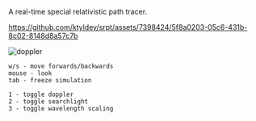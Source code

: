 A real-time special relativistic path tracer.

https://github.com/ktyldev/srpt/assets/7398424/5f8a0203-05c6-431b-8c02-8148d8a57c7b

![doppler](https://github.com/ktyldev/srpt/assets/7398424/913817da-3bd4-4b9d-9f82-3faeeca6e1a4)


```
w/s - move forwards/backwards
mouse - look
tab - freeze simulation

1 - toggle doppler
2 - toggle searchlight
3 - toggle wavelength scaling
```
